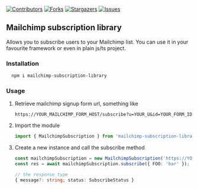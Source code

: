 
[![Contributors][contributors-shield]][contributors-url]
[![Forks][forks-shield]][forks-url]
[![Stargazers][stars-shield]][stars-url]
[![Issues][issues-shield]][issues-url]



## Mailchimp subscription library
Allows you to subscribe users to your Mailchimp list. You can use it in your favourite framework or even in plain js/ts project.
### Installation

```sh
  npm i mailchimp-subscription-library
```

### Usage
1. Retrieve mailchimp signup form url, something like 
    ```
    https://YOUR_MAILCHIMP_FORM_HOST/subscribe?u=YOUR_U&id=YOUR_FORM_ID
    ```
2. Import the module
   ```typescript
   import { MailchimpSubscription } from 'mailchimp-subscription-library';
    ```
3. Create a new instance and call the subscribe method
   ```typescript
   const mailchimpSubscription = new MailchimpSubscription('https://YOUR_MAILCHIMP_FORM_HOST/subscribe?u=YOUR_U&id=YOUR_FORM_ID');
   const res = await mailchimpSubscription.subscribe({ FOO: 'bar' });
   
   // the response type
   { message?: string; status: SubscribeStatus }
   ```

[contributors-shield]: https://img.shields.io/github/contributors/elcrostatina/mailchimp-subscribe.svg?style=for-the-badge
[contributors-url]: https://github.com/elcrostatina/mailchimp-subscribe/graphs/contributors
[forks-shield]: https://img.shields.io/github/forks/elcrostatina/mailchimp-subscribe.svg?style=for-the-badge
[forks-url]: https://github.com/elcrostatina/mailchimp-subscribe/network/members
[stars-shield]: https://img.shields.io/github/stars/elcrostatina/mailchimp-subscribe.svg?style=for-the-badge
[stars-url]: https://github.com/elcrostatina/mailchimp-subscribe/stargazers
[issues-shield]: https://img.shields.io/github/issues/elcrostatina/mailchimp-subscribe.svg?style=for-the-badge
[issues-url]: https://github.com/elcrostatina/mailchimp-subscribe/issues
